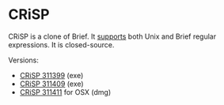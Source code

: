 # CRiSP

CRiSP is a clone of Brief. It [supports](https://crisp.com/core-features/) both
Unix and Brief regular expressions. It is closed-source.

Versions:
- [CRiSP 311399](https://archive.org/details/tucows_311399_CRiSP_Text_Editor) (exe)
- [CRiSP 311409](https://archive.org/details/tucows_311409_CRiSP_Text_Editor) (exe)
- [CRiSP 311411](https://archive.org/details/tucows_311411_CRiSP_Text_Editor) for OSX (dmg)
